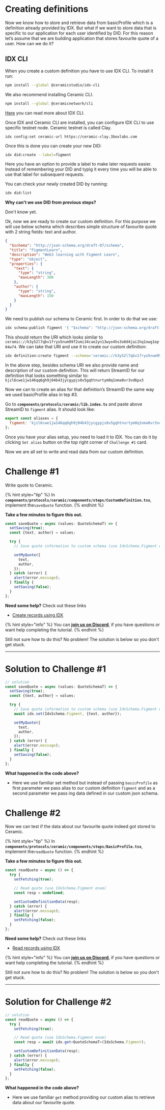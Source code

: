 # Creating definitions

Now we know how to store and retrieve data from basicProfile which is a definition already provided by IDX. But what if we want to store data that is specific to our application for each user identified by DID.
For this reason let’s assume that we are building application that stores favourite quote of a user. 
How can we do it?

## IDX CLI

When you create a custom definition you have to use IDX CLI. To install it run:

```bash
npm install --global @ceramicstudio/idx-cli
```

We also recommend installing Ceramic CLI.

```bash
npm install --global @ceramicnetwork/cli
```

[Here](https://developers.idx.xyz/guides/cli/) you can read more about IDX CLI.

Once IDX and Ceramic CLI are installed, you can configure IDX CLI to use specific testnet node.
Ceramic testnet is called Clay.

```
idx config:set ceramic-url https://ceramic-clay.3boxlabs.com
```

Once this is done you can create your new DID:

```bash
idx did:create --label=figment
```

Here you have an option to provide a label to make later requests easier. Instead of remembering your DID and typig it every time you will be able to use that label for subsequent requests.

You can check your newly created DID by running:

```bash
idx did:list
```

**Why can't we use DID from previous steps?**

Don't know yet.


Ok, now we are ready to create our custom definition. For this purpose we will use below schema which describes simple structure of favourite quote with 2 string fields: text and author.

```json
{
  "$schema": "http://json-schema.org/draft-07/schema",
  "title": "FigmentLearn",
  "description": "Web3 learning with Figment Learn",
  "type": "object",
  "properties": {
    "text": {
      "type": "string",
      "maxLength": 300
    },
    "author": {
      "type": "string",
      "maxLength": 150
    }
  }
}
```

We need to publish our schema to Ceramic first. In order to do that we use:

```bash
idx schema:publish figment '{ "$schema": "http://json-schema.org/draft-07/schema", "title": "FigmentLearn", "description": "Web3 learning with Figment Learn", "type": "object", "properties": { "text": { "type": "string", "maxLength": 300 }, "author": { "type": "string", "maxLength": 150 } } }'
```

This should return the URI which looks similar to `ceramic://k3y52l7qbv1fryo5num99f2umi34cae2yn13wyo4hs3o0d4jai1hq1owg1ep04w74`.  We can take that URI and use it to create our custom definition:

```bash
idx definition:create figment --schema='ceramic://k3y52l7qbv1fryo5num99f2umi34cae2yn13wyo4hs3o0d4jai1hq1owg1ep04w74' --name='Favourite quote' --description='What is your favourite quite?'
```

In the above step, besides schema URI we also provide name and description of our custom definition. This will return StreamID for our definition that looks something similar to: `kjzl6cwe1jw146qq6gh9j04b43jycgypjs8v5gqhtnurtym0q1nma0vr3vd6px3`

Now we can to create an alias for that definition’s StreamID the same way we used basicProfile alias in tep #3.

Go to **`components/protocols/ceramic/lib.index.ts`** and paste above StreamID to `figment` alias. It should look like:

```js
export const aliases = {
  figment: 'kjzl6cwe1jw146qq6gh9j04b43jycgypjs8v5gqhtnurtym0q1nma0vr3vd6px3',
};
```

Once you have your alias setup, you need to load it to IDX. You can do it by clicking `Set alias` button on the top right corner of `Challenge #1` card.

Now we are all set to write and read data from our custom definition.

# Challenge #1

Write quote to Ceramic.

{% hint style="tip" %}
In **`components/protocols/ceramic/components/steps/CustomDefinition.tsx`**, implement the`saveQuote` function.
{% endhint %}

**Take a few minutes to figure this out.**

```typescript
const saveQuote = async (values: QuoteSchemaT) => {
  setSaving(true);
  const {text, author} = values;

  try {
    // Save quote information to custom schema (use IdxSchema.Figment enum)

    setMyQuote({
      text,
      author,
    });
  } catch (error) {
    alert(error.message);
  } finally {
    setSaving(false);
  }
};
```

**Need some help?** Check out these links

- [Create records using IDX](https://developers.idx.xyz/build/writing/)

{% hint style="info" %}
You can [**join us on Discord**](https://discord.gg/fszyM7K), if you have questions or want help completing the tutorial.
{% endhint %}

Still not sure how to do this? No problem! The solution is below so you don't get stuck.

----------------------------------

# Solution to Challenge #1

```typescript
// solution
const saveQuote = async (values: QuoteSchemaT) => {
  setSaving(true);
  const {text, author} = values;

  try {
    // Save quote information to custom schema (use IdxSchema.Figment enum)
    await idx.set(IdxSchema.Figment, {text, author});

    setMyQuote({
      text,
      author,
    });
  } catch (error) {
    alert(error.message);
  } finally {
    setSaving(false);
  }
};
```

**What happened in the code above?**

* Here we use familiar set method but instead of passing `basicProfile` as first parameter we pass alias to our custom definition `figment` and as a second parameter we pass ing data defined in our custom json schema.

# Challenge #2

Now we can test if the data about our favourite quote indeed got stored to Ceramic.

{% hint style="tip" %}
In **`components/protocols/ceramic/components/steps/BasicProfile.tsx`**, implement the`readQuote` function.
{% endhint %}

**Take a few minutes to figure this out.**

```typescript
const readQuote = async () => {
  try {
    setFetching(true);

    // Read quote (use IdxSchema.Figment enum)
    const resp = undefined;

    setCustomDefinitionData(resp);
  } catch (error) {
    alert(error.message);
  } finally {
    setFetching(false);
  }
};
```

**Need some help?** Check out these links

- [Read records using IDX](https://developers.idx.xyz/build/reading/)


{% hint style="info" %}
You can [**join us on Discord**](https://discord.gg/fszyM7K), if you have questions or want help completing the tutorial.
{% endhint %}

Still not sure how to do this? No problem! The solution is below so you don't get stuck.

----------------------------------

# Solution for Challenge #2

```typescript
// solution
const readQuote = async () => {
  try {
    setFetching(true);

    // Read quote (use IdxSchema.Figment enum)
    const resp = await idx.get<QuoteSchemaT>(IdxSchema.Figment);

    setCustomDefinitionData(resp);
  } catch (error) {
    alert(error.message);
  } finally {
    setFetching(false);
  }
};
```

**What happened in the code above?**

* Here we use familiar `get` method providing our custom alias to retrieve data about our favourite quote.

